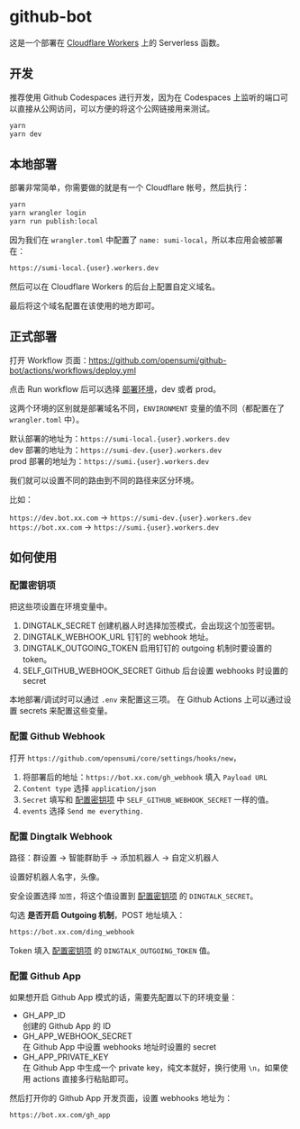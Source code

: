 # github-bot

这是一个部署在 [Cloudflare Workers](https://workers.dev) 上的 Serverless 函数。

## 开发

推荐使用 Github Codespaces 进行开发，因为在 Codespaces 上监听的端口可以直接从公网访问，可以方便的将这个公网链接用来测试。

```sh
yarn
yarn dev
```

## 本地部署

部署非常简单，你需要做的就是有一个 Cloudflare 帐号，然后执行：

```sh
yarn
yarn wrangler login
yarn run publish:local
```

因为我们在 `wrangler.toml` 中配置了 `name: sumi-local`，所以本应用会被部署在：

```txt
https://sumi-local.{user}.workers.dev
```

然后可以在 Cloudflare Workers 的后台上配置自定义域名。

最后将这个域名配置在该使用的地方即可。

## 正式部署

打开 Workflow 页面：<https://github.com/opensumi/github-bot/actions/workflows/deploy.yml>

点击 Run workflow 后可以选择 [部署环境](https://developers.cloudflare.com/workers/platform/environments)，dev 或者 prod。

这两个环境的区别就是部署域名不同，`ENVIRONMENT` 变量的值不同（都配置在了 `wrangler.toml` 中）。

默认部署的地址为：`https://sumi-local.{user}.workers.dev`  
dev 部署的地址为：`https://sumi-dev.{user}.workers.dev`  
prod 部署的地址为：`https://sumi.{user}.workers.dev`  

我们就可以设置不同的路由到不同的路径来区分环境。

比如：

`https://dev.bot.xx.com` -> `https://sumi-dev.{user}.workers.dev`  
`https://bot.xx.com` -> `https://sumi.{user}.workers.dev`  

## 如何使用

### 配置密钥项

把这些项设置在环境变量中。

1. DINGTALK_SECRET
   创建机器人时选择加签模式，会出现这个加签密钥。
2. DINGTALK_WEBHOOK_URL
   钉钉的 webhook 地址。
3. DINGTALK_OUTGOING_TOKEN
   启用钉钉的 outgoing 机制时要设置的 token。
4. SELF_GITHUB_WEBHOOK_SECRET
   Github 后台设置 webhooks 时设置的 secret

本地部署/调试时可以通过 `.env` 来配置这三项。
在 Github Actions 上可以通过设置 secrets 来配置这些变量。

### 配置 Github Webhook

打开 `https://github.com/opensumi/core/settings/hooks/new`，

1. 将部署后的地址：`https://bot.xx.com/gh_webhook` 填入 `Payload URL`
2. `Content type` 选择 `application/json`
3. `Secret` 填写和 [配置密钥项](#配置密钥项) 中 `SELF_GITHUB_WEBHOOK_SECRET` 一样的值。
4. `events` 选择 `Send me everything.`

### 配置 Dingtalk Webhook

路径：群设置 -> 智能群助手 -> 添加机器人 -> 自定义机器人

设置好机器人名字，头像。

安全设置选择 `加签`，将这个值设置到 [配置密钥项](#配置密钥项) 的 `DINGTALK_SECRET`。

勾选 **是否开启 Outgoing 机制**，POST 地址填入：

```txt
https://bot.xx.com/ding_webhook
```

Token 填入 [配置密钥项](#配置密钥项) 的 `DINGTALK_OUTGOING_TOKEN` 值。

### 配置 Github App

如果想开启 Github App 模式的话，需要先配置以下的环境变量：

- GH_APP_ID  
  创建的 Github App 的 ID
- GH_APP_WEBHOOK_SECRET  
  在 Github App 中设置 webhooks 地址时设置的 secret
- GH_APP_PRIVATE_KEY  
  在 Github App 中生成一个 private key，纯文本就好，换行使用 `\n`，如果使用 actions 直接多行粘贴即可。

然后打开你的 Github App 开发页面，设置 webhooks 地址为：

```txt
https://bot.xx.com/gh_app
```
